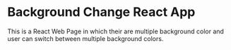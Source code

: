 # Background Change React App

This is a React Web Page in which their are multiple background color and user can switch between multiple background colors.
